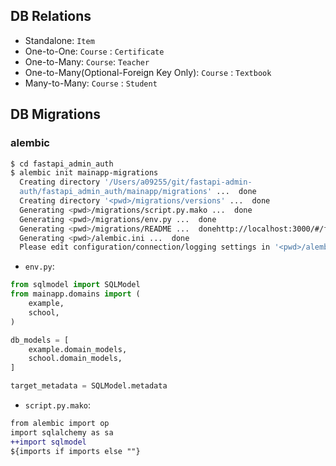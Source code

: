 
## DB Relations

* Standalone: `Item`
* One-to-One: `Course` : `Certificate`
* One-to-Many: `Course`: `Teacher`
* One-to-Many(Optional-Foreign Key Only): `Course` : `Textbook`
* Many-to-Many: `Course` : `Student`


## DB Migrations

### alembic

```bash
$ cd fastapi_admin_auth
$ alembic init mainapp-migrations
  Creating directory '/Users/a09255/git/fastapi-admin-
  auth/fastapi_admin_auth/mainapp/migrations' ...  done
  Creating directory '<pwd>/migrations/versions' ...  done
  Generating <pwd>/migrations/script.py.mako ...  done
  Generating <pwd>/migrations/env.py ...  done
  Generating <pwd>/migrations/README ...  donehttp://localhost:3000/#/flows
  Generating <pwd>/alembic.ini ...  done
  Please edit configuration/connection/logging settings in '<pwd>/alembic.ini' before proceeding.
```

* `env.py`:

```py
from sqlmodel import SQLModel
from mainapp.domains import (
    example,
    school,
)

db_models = [
    example.domain_models,
    school.domain_models,
]

target_metadata = SQLModel.metadata

```

* `script.py.mako`:

```diff
from alembic import op
import sqlalchemy as sa
++import sqlmodel
${imports if imports else ""}
```



